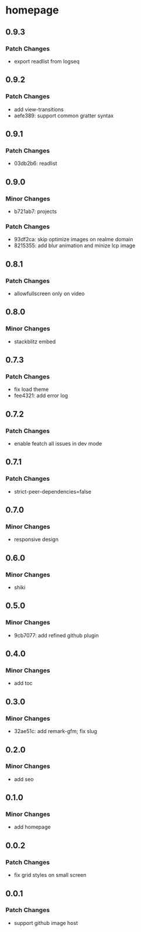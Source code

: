 # homepage

## 0.9.3

### Patch Changes

- export readlist from logseq

## 0.9.2

### Patch Changes

- add view-transitions
- aefe389: support common gratter syntax

## 0.9.1

### Patch Changes

- 03db2b6: readlist

## 0.9.0

### Minor Changes

- b721ab7: projects

### Patch Changes

- 93df2ca: skip optimize images on realme domain
- 8215355: add blur animation and minize lcp image

## 0.8.1

### Patch Changes

- allowfullscreen only on video

## 0.8.0

### Minor Changes

- stackblitz embed

## 0.7.3

### Patch Changes

- fix load theme
- fee4321: add error log

## 0.7.2

### Patch Changes

- enable featch all issues in dev mode

## 0.7.1

### Patch Changes

- strict-peer-dependencies=false

## 0.7.0

### Minor Changes

- responsive design

## 0.6.0

### Minor Changes

- shiki

## 0.5.0

### Minor Changes

- 9cb7077: add refined github plugin

## 0.4.0

### Minor Changes

- add toc

## 0.3.0

### Minor Changes

- 32ae51c: add remark-gfm; fix slug

## 0.2.0

### Minor Changes

- add seo

## 0.1.0

### Minor Changes

- add homepage

## 0.0.2

### Patch Changes

- fix grid styles on small screen

## 0.0.1

### Patch Changes

- support github image host
